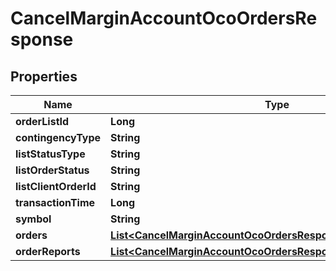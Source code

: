 

# CancelMarginAccountOcoOrdersResponse


## Properties

| Name | Type | Description | Notes |
|------------ | ------------- | ------------- | -------------|
|**orderListId** | **Long** |  |  [optional] |
|**contingencyType** | **String** |  |  [optional] |
|**listStatusType** | **String** |  |  [optional] |
|**listOrderStatus** | **String** |  |  [optional] |
|**listClientOrderId** | **String** |  |  [optional] |
|**transactionTime** | **Long** |  |  [optional] |
|**symbol** | **String** |  |  [optional] |
|**orders** | [**List&lt;CancelMarginAccountOcoOrdersResponseOrdersInner&gt;**](CancelMarginAccountOcoOrdersResponseOrdersInner.md) |  |  [optional] |
|**orderReports** | [**List&lt;CancelMarginAccountOcoOrdersResponseOrderReportsInner&gt;**](CancelMarginAccountOcoOrdersResponseOrderReportsInner.md) |  |  [optional] |



